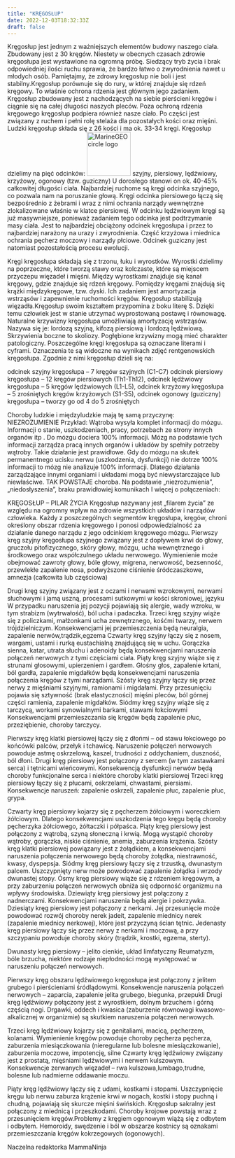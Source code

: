 ```yaml
---
title: "KRĘGOSŁUP"
date: 2022-12-03T18:32:33Z
draft: false
---
```

Kręgosłup jest jednym z ważniejszych elementów budowy naszego ciała. Zbudowany jest z 30 kręgów. Niestety w obecnych czasach zdrowie kręgosłupa jest wystawione na ogromną próbę. Siedzący tryb życia i brak odpowiedniej ilości ruchu sprawia, że bardzo łatwo o zwyrodnienia nawet u młodych osób. Pamiętajmy, że zdrowy kręgosłup nie boli i jest stabilny.Kręgosłup porównuje się do rury, w której znajduje się rdzeń kręgowy. To właśnie ochrona rdzenia jest głównym jego zadaniem. Kręgosłup zbudowany jest z nachodzących na siebie pierścieni kręgów i ciągnie się na całej długości naszych pleców. Poza ochroną rdzenia kręgowego kręgosłup podpiera również nasze ciało. Po części jest związany z ruchem i pełni rolę stelaża dla pozostałych kości oraz mięśni. Ludzki kręgosłup składa się z 26 kości i ma ok. 33-34 kręgi. Kręgosłup dzielimy na pięć odcinków:
<img src="https://pixabay.com/get/g2344f5bdabc863e87624789c65bd55e6f7330c1b26b0b0fc0bc478393f818d790f0a30fe7ef98f712baf5be4e75c5dedb52a7a311fe874e690fe94686b48f542_1920.jpg" alt="MarineGEO circle logo" style="height: 100px; width:100px;"/>
szyjny,
piersiowy,
lędźwiowy,
krzyżowy,
ogonowy (tzw. guziczny)
U dorosłego stanowi on ok. 40-45% całkowitej długości ciała. Najbardziej ruchome są kręgi odcinka szyjnego, co pozwala nam na poruszanie głową. Kręgi odcinka piersiowego łączą się bezpośrednio z żebrami i wraz z nimi ochrania narządy wewnętrzne zlokalizowane właśnie w klatce piersiowej. W odcinku lędźwiowym kręgi są już masywniejsze, ponieważ zadaniem tego odcinka jest podtrzymanie masy ciała. Jest to najbardziej obciążony odcinek kręgosłupa i przez to najbardziej narażony na urazy i zwyrodnienia. Część krzyżowa i miednica ochrania pęcherz moczowy i narządy płciowe. Odcinek guziczny jest natomiast pozostałością procesu ewolucji.


Kręgi kręgosłupa składają się z trzonu, łuku i wyrostków. Wyrostki dzielimy na poprzeczne, które tworzą stawy oraz kolczaste, które są miejscem przyczepu więzadeł i mięśni. Między wyrostkami znajduje się kanał kręgowy, gdzie znajduje się rdzeń kręgowy. Pomiędzy kręgami znajdują się krążki międzykręgowe, tzw. dyski. Ich zadaniem jest amortyzacja wstrząsów i zapewnienie ruchomości kręgów. Kręgosłup stabilizują więzadła.Kręgosłup swoim kształtem przypomina z boku literę S. Dzięki temu człowiek jest w stanie utrzymać wyprostowaną postawę i równowagę. Naturalne krzywizny kręgosłupa umożliwiają amortyzację wstrząsów. Nazywa się je: lordozą szyjną, kifozą piersiową i lordozą lędźwiową. Skrzywienia boczne to skoliozy. Pogłębione krzywizny mogą mieć charakter patologiczny. Poszczególne kręgi kręgosłupa są oznaczane literami i cyframi. Oznaczenia te są widoczne na wynikach zdjęć rentgenowskich kręgosłupa. Zgodnie z nimi kręgosłup dzieli się na:

odcinek szyjny kręgosłupa – 7 kręgów szyjnych (C1-C7)
odcinek piersiowy kręgosłupa – 12 kręgów piersiowych (Th1-Th12),
odcinek lędźwiowy kręgosłupa – 5 kręgów lędźwiowych (L1-L5),
odcinek krzyżowy kręgosłupa – 5 zrośniętych kręgów krzyżowych (S1-S5),
odcinek ogonowy (guziczny) kręgosłupa – tworzy go od 4 do 5 zrośniętych

Choroby ludzkie i międzyludzkie mają tę samą przyczynę: NIEZROZUMIENIE Przykład: Wątroba wysyła komplet informacji do mózgu. Informacji o stanie, uszkodzeniach, pracy, potrzebach ze strony innych organów itp . Do mózgu dociera 100% informacji. Mózg na podstawie tych informacji zarządza pracą innych organów i układów by spełniły potrzeby wątroby. Takie działanie jest prawidłowe. Gdy do mózgu na skutek permanentnego ucisku nerwu (uszkodzenia, dysfunkcji) nie dotrze 100% informacji to mózg nie analizuje 100% informacji. Dlatego działania zarządzające innymi organiami i układami mogą być niewystarczające lub niewłaściwe. TAK POWSTAJE choroba. Na podstawie „niezrozumienia”, „niedosłyszenia”, braku prawidłowiej komunikach I więcej o połączeniach:


KRĘGOSŁUP – PILAR ŻYCIA
Kręgosłup nazywany jest „filarem życia” ze względu na ogromny wpływ na zdrowie wszystkich układów i narządów człowieka. Każdy z poszczególnych segmentów kręgosłupa, kręgów, chroni określony obszar rdzenia kręgowego i ponosi odpowiedzialność za działanie danego narządu z jego odcinkiem kręgowego mózgu.
Pierwszy kręg szyjny kręgosłupa szyjnego związany jest z dopływem krwi do głowy, gruczołu pitofizycznego, skóry głowy, mózgu, ucha wewnętrznego i środkowego oraz współczulnego układu nerwowego. Wymienienie może obejmować zawroty głowy, bóle głowy, migrena, nerwowość, bezsenność, przewlekłe zapalenie nosa, podwyższone ciśnienie śródczaszkowe, amnezja (całkowita lub częściowa)



Drugi kręg szyjny związany jest z oczami i nerwami wzrokowymi, nerwami słuchowymi i jamą uszną, procesami sutkowymi w kości skroniowej, języku W przypadku naruszenia jej pozycji pojawiają się alergie, wady wzroku, w tym strabizm (wytrwałość), ból ucha i padaczka.
Trzeci kręg szyjny wiąże się z policzkami, małżonkami ucha zewnętrznego, kośćmi twarzy, nerwem trójdzielniczym. Konsekwencjami jej przemieszczenia będą neuralgia, zapalenie nerwów,trądzik,egzema
Czwarty kręg szyjny łączy się z nosem, wargami, ustami i rurką eustachialną znajdującą się w uchu. Gorączka sienna, katar, utrata słuchu i adenoidy będą konsekwencjami naruszenia połączeń nerwowych z tymi częściami ciała. Piąty kręg szyjny wiąże się z strunami głosowymi, upierzeniem i gardłem. Głośny głos, zapalenie krtani, ból gardła, zapalenie migdałków będą konsekwencjami naruszenia połączenia kręgów z tymi narządami. Szósty kręg szyjny łączy się przez nerwy z mięśniami szyjnymi, ramionami i migdałami. Przy przesunięciu pojawia się sztywność (brak elastyczności) mięśni pleców, ból górnej części ramienia, zapalenie migdałków. Siódmy kręg szyjny wiąże się z tarczycą, workami synowialnymi barkami, stawami łokciowymi Konsekwencjami przemieszczania się kręgów będą zapalenie płuc, przeziębienie, choroby tarczycy.



Pierwszy kręg klatki piersiowej łączy się z dłońmi – od stawu łokciowego po końcówki palców, przełyk i tchawicę. Naruszenie połączeń nerwowych powoduje astmę oskrzelową, kaszel, trudności z oddychaniem, duszność, ból dłoni.
Drugi kręg piersiowy jest połączony z sercem (w tym zastawkami serca) i tętnicami wieńcowymi. Konsekwencją dysfunkcji nerwów będą choroby funkcjonalne serca i niektóre choroby klatki piersiowej
Trzeci kręg piersiowy łączy się z płucami, oskrzelami, chwastami, piersiami. Konsekwencje naruszeń: zapalenie oskrzeli, zapalenie płuc, zapalenie płuc, grypa.



Czwarty kręg piersiowy kojarzy się z pęcherzem żółciowym i woreczkiem żółciowym. Dlatego konsekwencjami uszkodzenia tego kręgu będą choroby pęcherzyka żółciowego, żółtaczki i półpaśca.
Piąty kręg piersiowy jest połączony z wątrobą, szyną słoneczną i krwią. Mogą wystąpić choroby wątroby, gorączka, niskie ciśnienie, anemia, zaburzenia krążenia. Szósty kręg klatki piersiowej powiązany jest z żołądkiem, a konsekwencjami naruszenia połączenia nerwowego będą choroby żołądka, niestrawność, kwasy, dyspepsja. Siódmy kręg piersiowy łączy się z trzustką, dwunastym palcem. Uszczypnięty nerw może powodować zapalenie żołądka i wrzody dwunastej stopy.
Ósmy kręg piersiowy wiąże się z rdzeniem kręgowym, a przy zaburzeniu połączeń nerwowych obniża się odporność organizmu na wpływy środowiska. Dziewiąty kręg piersiowy jest połączony z nadnerczami. Konsekwencjami naruszenia będą alergie i pokrzywka. Dziesiąty kręg piersiowy jest połączony z nerkami. Jej przesunięcie może powodować rozwój choroby nerek jadeit, zapalenie miednicy nerek (zapalenie miednicy nerkowej), które jest przyczyną ścian tętnic. Jedenasty kręg piersiowy łączy się przez nerwy z nerkami i moczową, a przy szczypaniu powoduje choroby skóry (trądzik, krostki, egzema, sterty).


Dwunasty kręg piersiowy – jelito cienkie, układ limfatyczny Reumatyzm, bóle brzucha, niektóre rodzaje niepłodności mogą występować w naruszeniu połączeń nerwowych.

Pierwszy kręg obszaru lędźwiowego kręgosłupa jest połączony z jelitem grubego i pierścieniami śródlądowymi. Konsekwencje naruszenia połączeń nerwowych – zaparcia, zapalenie jelita grubego, biegunka, przepukli Drugi kręg lędźwiowy połączony jest z wyrostkiem, dolnym brzuchem i górną częścią nogi. Drgawki, oddech i kwasica (zaburzenie równowagi kwasowo-alkalicznej w organizmie) są skutkiem naruszenia połączeń nerwowych.



Trzeci kręg lędźwiowy kojarzy się z genitaliami, macicą, pęcherzem, kolanami. Wymienienie kręgów powoduje choroby pęcherza pęcherza, zaburzenia miesiączkowania (nieregularne lub bolesne miesiączkowanie), zaburzenia moczowe, impotencję, silne
Czwarty kręg lędźwiowy związany jest z prostatą, mięśniami lędźwiowymi i nerwem kulszowym. Konsekwencje zerwanych więzadeł – rwa kulszowa,lumbago,trudne, bolesne lub nadmierne oddawanie moczu.



Piąty kręg lędźwiowy łączy się z udami, kostkami i stopami. Uszczypnięcie kręgu lub nerwu zaburza krążenie krwi w nogach, kostki i stopy puchną i chudną, pojawiają się skurcze mięśni świńskich. Kręgosłup sakralny jest połączony z miednicą i przeszkodami. Choroby krojowe powstają wraz z przesunięciem kręgów.Problemy z kręgiem ogonowym wiążą się z odbytem i odbytem. Hemoroidy, swędzenie i ból w obszarze kostnicy są oznakami przemieszczania kręgów kokrzegowych (ogonowych).


Naczelna redaktorka MammaNinja
